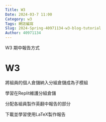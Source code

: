 ```yaml
---
Title: W3
Date: 2024-03-7 11:00
Category: w3
Tags: 網誌編寫
Slug: 2024-Spring-40971134-w3-blog-tutorial
Author: 40971134
---
```


W3 期中報告方式

<!-- PELICAN_END_SUMMARY -->

# W3
將組員的個人倉儲納入分組倉儲成為子模組

學習在Replit維護分組倉儲

分配各組員製作英翻中報告的部分

下載並學習使用LaTeX製作報告